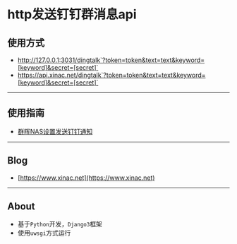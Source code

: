 # http发送钉钉群消息api


## 使用方式
- http://127.0.0.1:3031/dingtalk`?token=token&text=text&keyword=[keyword]&secret=[secret]`
- https://api.xinac.net/dingtalk`?token=token&text=text&keyword=[keyword]&secret=[secret]`

---

## 使用指南
- [群晖NAS设置发送钉钉通知](https://www.xinac.net/9210.html)

---


## Blog
- [https://www.xinac.net](https://www.xinac.net)

---

## About
- 基于`Python`开发，`Django3`框架
- 使用`uwsgi`方式运行

